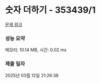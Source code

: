 # 숫자 더하기 - 353439/1 

[문제 링크](https://level.goorm.io/exam/353439/%EC%88%AB%EC%9E%90-%EB%8D%94%ED%95%98%EA%B8%B0/quiz/1) 

### 성능 요약

메모리: 10.14 MB, 시간: 0.02 ms

### 제출 일자

2025년 03월 12일 21:26:38

